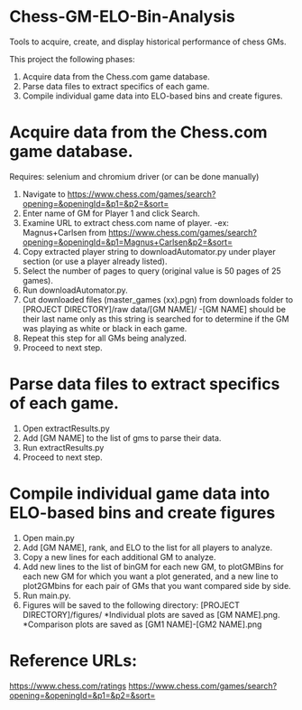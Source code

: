 # Chess-GM-ELO-Bin-Analysis
 Tools to acquire, create, and display historical performance of chess GMs.

This project the following phases:
1. Acquire data from the Chess.com game database.
2. Parse data files to extract specifics of each game.
3. Compile individual game data into ELO-based bins and create figures.

# Acquire data from the Chess.com game database. 
Requires: selenium and chromium driver (or can be done manually)
1. Navigate to https://www.chess.com/games/search?opening=&openingId=&p1=&p2=&sort=
2. Enter name of GM for Player 1 and click Search.
3. Examine URL to extract chess.com name of player.
-ex: Magnus+Carlsen from https://www.chess.com/games/search?opening=&openingId=&p1=Magnus+Carlsen&p2=&sort= 
4. Copy extracted player string to downloadAutomator.py under player section (or use a player already listed).
5. Select the number of pages to query (original value is 50 pages of 25 games).
6. Run downloadAutomator.py.
7. Cut downloaded files (master_games (xx).pgn) from downloads folder to [PROJECT DIRECTORY]/raw data/[GM NAME]/
-[GM NAME] should be their last name only as this string is searched for to determine if the GM was playing as white or black in each game.
8. Repeat this step for all GMs being analyzed.
9. Proceed to next step.


# Parse data files to extract specifics of each game.
1. Open extractResults.py 
2. Add [GM NAME] to the list of gms to parse their data.
3. Run extractResults.py
4. Proceed to next step.

# Compile individual game data into ELO-based bins and create figures
1. Open main.py
2. Add [GM NAME], rank, and ELO to the list for all players to analyze.
3. Copy a new lines for each additional GM to analyze.
4. Add new lines to the list of binGM for each new GM, to plotGMBins for each new GM for which you want a plot generated, and a new line to plot2GMbins for each pair of GMs that you want compared side by side.
5. Run main.py.
6. Figures will be saved to the following directory: [PROJECT DIRECTORY]/figures/
*Individual plots are saved as [GM NAME].png.
*Comparison plots are saved as [GM1 NAME]-[GM2 NAME].png


# Reference URLs:
https://www.chess.com/ratings
https://www.chess.com/games/search?opening=&openingId=&p1=&p2=&sort=


